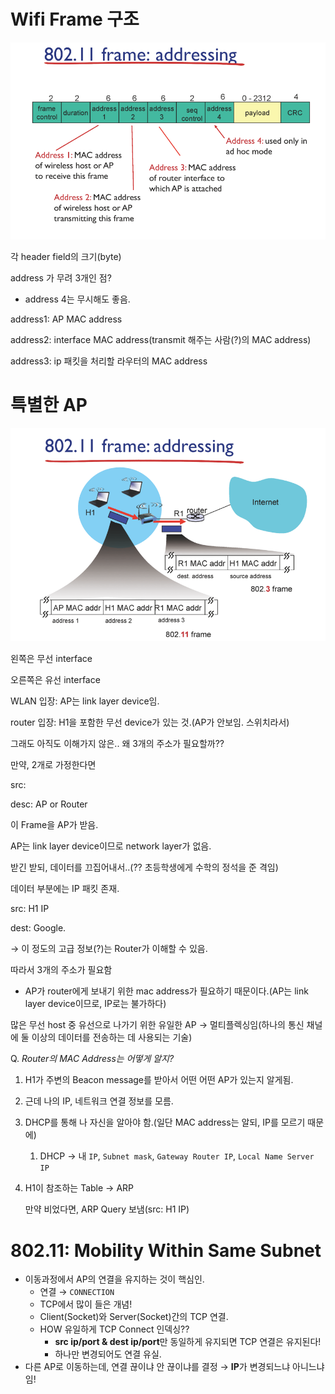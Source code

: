 # Wifi Frame 구조

![](./assets/ch18/2022-11-13-22-45-23.png)


각 header field의 크기(byte)

address 가 무려 3개인 점?

- address 4는 무시해도 좋음.

address1: AP MAC address

address2: interface MAC address(transmit 해주는 사람(?)의 MAC address)

address3: ip 패킷을 처리할 라우터의 MAC address

# 특별한 AP

![](./assets/ch18/2022-11-13-22-48-11.png)


왼쪽은 무선 interface

오른쪽은 유선 interface

WLAN 입장: AP는 link layer device임.

router 입장: H1을 포함한 무선 device가 있는 것.(AP가 안보임. 스위치라서)

그래도 아직도 이해가지 않은.. 왜 3개의 주소가 필요할까??

만약, 2개로 가정한다면

src:

desc: AP or Router

이 Frame을 AP가 받음.

AP는 link layer device이므로 network layer가 없음.

받긴 받되, 데이터를 끄집어내서..(?? 초등학생에게 수학의 정석을 준 격임)

데이터 부분에는 IP 패킷 존재.

src: H1 IP

dest: Google.

→ 이 정도의 고급 정보(?)는 Router가 이해할 수 있음.

따라서 3개의 주소가 필요함

- AP가 router에게 보내기 위한 mac address가 필요하기 때문이다.(AP는 link layer device이므로, IP로는 불가하다)

많은 무선 host 중 유선으로 나가기 위한 유일한 AP → 멀티플렉싱임(하나의 통신 채널에 둘 이상의 데이터를 전송하는 데 사용되는 기술)

Q. *Router의 MAC Address는 어떻게 알지?*

1. H1가 주변의 Beacon message를 받아서 어떤 어떤 AP가 있는지 알게됨.
2. 근데 나의 IP, 네트워크 연결 정보를 모름. 
3. DHCP를 통해 나 자신을 알아야 함.(일단 MAC address는 알되, IP를 모르기 때문에)
    1. DHCP → 내 `IP`, `Subnet mask`, `Gateway Router IP`, `Local Name Server IP`
4. H1이 참조하는 Table → ARP
    
    만약 비었다면, ARP Query 보냄(src: H1 IP)
    

# **802.11: Mobility Within Same Subnet**

- 이동과정에서 AP의 연결을 유지하는 것이 핵심인.
    - 연결 → `CONNECTION`
    - TCP에서 많이 들은 개념!
    - Client(Socket)와 Server(Socket)간의 TCP 연결.
    - HOW 유일하게 TCP Connect 인덱싱??
        - **src ip/port & dest ip/port**만 동일하게 유지되면 TCP 연결은 유지된다!
        - 하나만 변경되어도 연결 유실.
- 다른 AP로 이동하는데, 연결 끊이냐 안 끊이냐를 결정 → **IP**가 변경되느냐 아니느냐임!